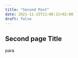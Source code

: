 ```yaml
---
title: "Second Post"
date: 2021-11-25T21:06:21+02:00
draft: false
---
```


## Second page Title

para
